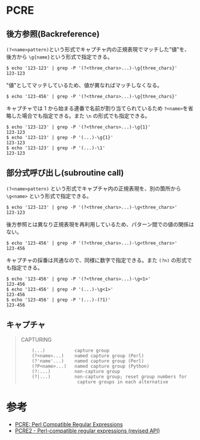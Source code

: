 # PCRE

## 後方参照(Backreference)

`(?<name>pattern)`という形式でキャプチャ内の正規表現でマッチした"値"を、後方から `\g{name}`という形式で指定できる。

```console
$ echo '123-123' | grep -P '(?<three_chars>...)-\g{three_chars}'
123-123
```

"値"としてマッチしているため、値が異なればマッチしなくなる。

```
$ echo '123-456' | grep -P '(?<three_chars>...)-\g{three_chars}'
```

キャプチャでは 1 から始まる連番で名前が割り当てられているため `?<name>`を省略した場合でも指定できる。また `\n` の形式でも指定できる。

```console
$ echo '123-123' | grep -P '(?<three_chars>...)-\g{1}'
123-123
$ echo '123-123' | grep -P '(...)-\g{1}'
123-123
$ echo '123-123' | grep -P '(...)-\1'
123-123
```

## 部分式呼び出し(subroutine call)

`(?<name>pattern)` という形式でキャプチャ内の正規表現を、別の箇所から `\g<name>` という形式で指定できる。

```console
$ echo '123-123' | grep -P '(?<three_chars>...)-\g<three_chars>'
123-123
```

後方参照とは異なり正規表現を再利用しているため、パターン間での値の関係はない。

```console
$ echo '123-456' | grep -P '(?<three_chars>...)-\g<three_chars>'
123-456
```

キャプチャの採番は共通なので、同様に数字で指定できる。また `(?n)` の形式でも指定できる。

```console
$ echo '123-456' | grep -P '(?<three_chars>...)-\g<1>'
123-456
$ echo '123-456' | grep -P '(...)-\g<1>'
123-456
$ echo '123-456' | grep -P '(...)-(?1)'
123-456
```

## キャプチャ

>CAPTURING
>
>         (...)           capture group
>         (?<name>...)    named capture group (Perl)
>         (?'name'...)    named capture group (Perl)
>         (?P<name>...)   named capture group (Python)
>         (?:...)         non-capture group
>         (?|...)         non-capture group; reset group numbers for
>                          capture groups in each alternative

# 参考

- [PCRE: Perl Compatible Regular Expressions](https://theriault.github.io/pcre-syntax/)
- [PCRE2 - Perl-compatible regular expressions (revised API)](https://www.pcre.org/pcre2.txt)

